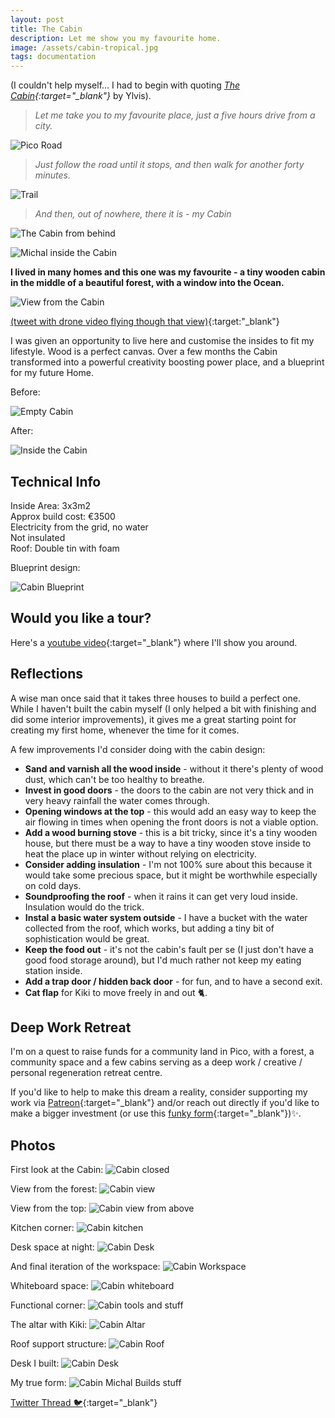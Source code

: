 ```yaml
---
layout: post
title: The Cabin
description: Let me show you my favourite home.
image: /assets/cabin-tropical.jpg
tags: documentation
---
```


(I couldn't help myself... I had to begin with quoting *[The Cabin](https://www.youtube.com/watch?v=ua1FAlHt_Ys){:target="_blank"}* by Ylvis).

> *Let me take you to my favourite place, just a five hours drive from a city.*

![Pico Road](/assets/pico-road.jpeg)

> *Just follow the road until it stops, and then walk for another forty minutes.*

![Trail](/assets/footerino-trail.jpeg)

> *And then, out of nowhere, there it is - my Cabin*

![The Cabin from behind](/assets/cabin-back.jpeg)

![Michal inside the Cabin](/assets/michal-cabin.jpeg)

**I lived in many homes and this one was my favourite - a tiny wooden cabin in the middle of a beautiful forest, with a window into the Ocean.**

![View from the Cabin](/assets/cabin-view.jpeg)

[(tweet with drone video flying though that view)](https://twitter.com/michalkorzonek/status/1526484139096133632?s=20&t=d8DQ9lLtbyR4mR3veMCusQ){:target:"_blank"}

I was given an opportunity to live here and customise the insides to fit my lifestyle. Wood is a perfect canvas. Over a few months the Cabin transformed into a powerful creativity boosting power place, and a blueprint for my future Home.

Before:

![Empty Cabin](/assets/cabin-empty.jpeg)

After:

![Inside the Cabin](/assets/cabin-inside.jpeg)

## Technical Info
Inside Area: 3x3m2<br>
Approx build cost: €3500<br>
Electricity from the grid, no water<br>
Not insulated<br>
Roof: Double tin with foam<br>

Blueprint design:

![Cabin Blueprint](/assets/cabin-plan.jpeg)

## Would you like a tour?

Here's a [youtube video](https://youtu.be/vZvlIwDDLfA){:target="_blank"} where I'll show you around.

## Reflections

A wise man once said that it takes three houses to build a perfect one. While I haven't built the cabin myself (I only helped a bit with finishing and did some interior improvements), it gives me a great starting point for creating my first home, whenever the time for it comes.

A few improvements I'd consider doing with the cabin design:

- **Sand and varnish all the wood inside** - without it there's plenty of wood dust, which can't be too healthy to breathe.
- **Invest in good doors** - the doors to the cabin are not very thick and in very heavy rainfall the water comes through.
- **Opening windows at the top** - this would add an easy way to keep the air flowing in times when opening the front doors is not a viable option.
- **Add a wood burning stove** - this is a bit tricky, since it's a tiny wooden house, but there must be a way to have a tiny wooden stove inside to heat the place up in winter without relying on electricity.
- **Consider adding insulation** - I'm not 100% sure about this because it would take some precious space, but it might be worthwhile especially on cold days.
- **Soundproofing the roof** - when it rains it can get very loud inside. Insulation would do the trick.
- **Instal a basic water system outside** - I have a bucket with the water collected from the roof, which works, but adding a tiny bit of sophistication would be great.
- **Keep the food out** - it's not the cabin's fault per se (I just don't have a good food storage around), but I'd much rather not keep my eating station inside. 
- **Add a trap door / hidden back door** - for fun, and to have a second exit.
- **Cat flap** for Kiki to move freely in and out 🐈.

## Deep Work Retreat
I'm on a quest to raise funds for a community land in Pico, with a forest, a community space and a few cabins serving as a deep work / creative / personal regeneration retreat centre.

If you'd like to help to make this dream a reality, consider supporting my work via [Patreon](https://patreon.com/michalkorzonek){:target="_blank"} and/or reach out directly if you'd like to make a bigger investment (or use this [funky form](https://airtable.com/shrq3gXnx1lBggwi8){:target="_blank"})✨.

## Photos

First look at the Cabin:
![Cabin closed](/assets/cabin-first-look.jpeg)

View from the forest:
![Cabin view](/assets/cabin-tropical.jpeg)

View from the top:
![Cabin view from above](/assets/cabin-top.jpeg)

Kitchen corner:
![Cabin kitchen](/assets/cabin-kitchen.jpeg)

Desk space at night:
![Cabin Desk](/assets/cabin-night-desk.jpeg)

And final iteration of the workspace:
![Cabin Workspace](/assets/cabin-workspace.jpeg)

Whiteboard space:
![Cabin whiteboard](/assets/cabin-whiteboard.jpeg)

Functional corner:
![Cabin tools and stuff](/assets/cabin-tools.jpeg)

The altar with Kiki:
![Cabin Altar](/assets/cabin-kiki-altar.jpeg)

Roof support structure:
![Cabin Roof](/assets/cabin-roof-inside.jpeg)

Desk I built:
![Cabin Desk](/assets/cabin-desk-build.jpeg)

My true form:
![Cabin Michal Builds stuff](/assets/cabin-michal-constructor.jpeg)

[Twitter Thread 🐦](https://twitter.com/michalkorzonek/status/1526571912213692417?s=20&t=R8mX0mHjSk87t1B7KKWO_A){:target="_blank"}